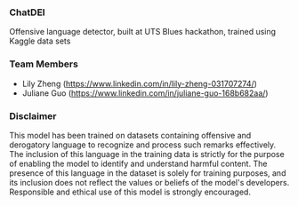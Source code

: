 ### ChatDEI
Offensive language detector, built at UTS Blues hackathon, trained using Kaggle data sets

### Team Members
- Lily Zheng (https://www.linkedin.com/in/lily-zheng-031707274/)
- Juliane Guo (https://www.linkedin.com/in/juliane-guo-168b682aa/)

### Disclaimer
This model has been trained on datasets containing offensive and derogatory language to recognize and process such remarks effectively. The inclusion of this language in the training data is strictly for the purpose of enabling the model to identify and understand harmful content. The presence of this language in the dataset is solely for training purposes, and its inclusion does not reflect the values or beliefs of the model's developers. Responsible and ethical use of this model is strongly encouraged.
